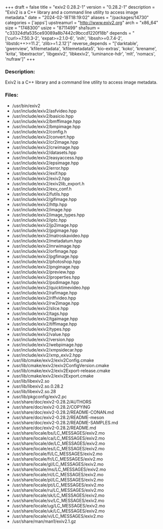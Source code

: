 +++
draft = false
title = "exiv2 0.28.2-1"
version = "0.28.2-1"
description = "Exiv2 is a C++ library and a command line utility to access image metadata."
date = "2024-02-18T18:19:02"
aliases = "/packages/14730"
categories = ['apps']
upstreamurl = "http://www.exiv2.org"
arch = "x86_64"
size = "1748300"
usize = "8711499"
sha1sum = "c33324dfa535ce93089a8b7442c9bccd1220f18b"
depends = "['curl>=7.50.3-2', 'expat>=2.1.0-6', 'inih', 'libssh>=0.7.4-2', 'libstdc++>=11.2', 'zlib>=1.2.12']"
reverse_depends = "['darktable', 'gwenview', 'kfilemetadata', 'kfilemetadata5', 'kio-extras', 'koko', 'krename', 'krita', 'libextractor', 'libgexiv2', 'libkexiv2', 'luminance-hdr', 'mlt', 'nomacs', 'nufraw']"
+++
### Description: 
Exiv2 is a C++ library and a command line utility to access image metadata.

### Files: 
* /usr/bin/exiv2
* /usr/include/exiv2/asfvideo.hpp
* /usr/include/exiv2/basicio.hpp
* /usr/include/exiv2/bmffimage.hpp
* /usr/include/exiv2/bmpimage.hpp
* /usr/include/exiv2/config.h
* /usr/include/exiv2/convert.hpp
* /usr/include/exiv2/cr2image.hpp
* /usr/include/exiv2/crwimage.hpp
* /usr/include/exiv2/datasets.hpp
* /usr/include/exiv2/easyaccess.hpp
* /usr/include/exiv2/epsimage.hpp
* /usr/include/exiv2/error.hpp
* /usr/include/exiv2/exif.hpp
* /usr/include/exiv2/exiv2.hpp
* /usr/include/exiv2/exiv2lib_export.h
* /usr/include/exiv2/exv_conf.h
* /usr/include/exiv2/futils.hpp
* /usr/include/exiv2/gifimage.hpp
* /usr/include/exiv2/http.hpp
* /usr/include/exiv2/image.hpp
* /usr/include/exiv2/image_types.hpp
* /usr/include/exiv2/iptc.hpp
* /usr/include/exiv2/jp2image.hpp
* /usr/include/exiv2/jpgimage.hpp
* /usr/include/exiv2/matroskavideo.hpp
* /usr/include/exiv2/metadatum.hpp
* /usr/include/exiv2/mrwimage.hpp
* /usr/include/exiv2/orfimage.hpp
* /usr/include/exiv2/pgfimage.hpp
* /usr/include/exiv2/photoshop.hpp
* /usr/include/exiv2/pngimage.hpp
* /usr/include/exiv2/preview.hpp
* /usr/include/exiv2/properties.hpp
* /usr/include/exiv2/psdimage.hpp
* /usr/include/exiv2/quicktimevideo.hpp
* /usr/include/exiv2/rafimage.hpp
* /usr/include/exiv2/riffvideo.hpp
* /usr/include/exiv2/rw2image.hpp
* /usr/include/exiv2/slice.hpp
* /usr/include/exiv2/tags.hpp
* /usr/include/exiv2/tgaimage.hpp
* /usr/include/exiv2/tiffimage.hpp
* /usr/include/exiv2/types.hpp
* /usr/include/exiv2/value.hpp
* /usr/include/exiv2/version.hpp
* /usr/include/exiv2/webpimage.hpp
* /usr/include/exiv2/xmpsidecar.hpp
* /usr/include/exiv2/xmp_exiv2.hpp
* /usr/lib/cmake/exiv2/exiv2Config.cmake
* /usr/lib/cmake/exiv2/exiv2ConfigVersion.cmake
* /usr/lib/cmake/exiv2/exiv2Export-release.cmake
* /usr/lib/cmake/exiv2/exiv2Export.cmake
* /usr/lib/libexiv2.so
* /usr/lib/libexiv2.so.0.28.2
* /usr/lib/libexiv2.so.28
* /usr/lib/pkgconfig/exiv2.pc
* /usr/share/doc/exiv2-0.28.2/AUTHORS
* /usr/share/doc/exiv2-0.28.2/COPYING
* /usr/share/doc/exiv2-0.28.2/README-CONAN.md
* /usr/share/doc/exiv2-0.28.2/README-meson
* /usr/share/doc/exiv2-0.28.2/README-SAMPLES.md
* /usr/share/doc/exiv2-0.28.2/README.md
* /usr/share/locale/bs/LC_MESSAGES/exiv2.mo
* /usr/share/locale/ca/LC_MESSAGES/exiv2.mo
* /usr/share/locale/de/LC_MESSAGES/exiv2.mo
* /usr/share/locale/es/LC_MESSAGES/exiv2.mo
* /usr/share/locale/fi/LC_MESSAGES/exiv2.mo
* /usr/share/locale/fr/LC_MESSAGES/exiv2.mo
* /usr/share/locale/gl/LC_MESSAGES/exiv2.mo
* /usr/share/locale/ms/LC_MESSAGES/exiv2.mo
* /usr/share/locale/nl/LC_MESSAGES/exiv2.mo
* /usr/share/locale/pl/LC_MESSAGES/exiv2.mo
* /usr/share/locale/pt/LC_MESSAGES/exiv2.mo
* /usr/share/locale/ru/LC_MESSAGES/exiv2.mo
* /usr/share/locale/sk/LC_MESSAGES/exiv2.mo
* /usr/share/locale/sv/LC_MESSAGES/exiv2.mo
* /usr/share/locale/ug/LC_MESSAGES/exiv2.mo
* /usr/share/locale/uk/LC_MESSAGES/exiv2.mo
* /usr/share/locale/vi/LC_MESSAGES/exiv2.mo
* /usr/share/man/man1/exiv2.1.gz
